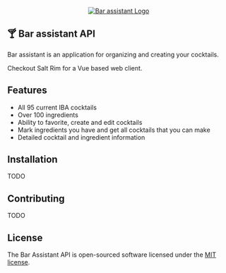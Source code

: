<p align="center">
    <a href="https://karlomikus.com" target="_blank"><img src="https://i.imgur.com/B2lNNKw.png" alt="Bar assistant Logo"></a>
</p>

<!-- <p align="center">
<a href="https://travis-ci.org/laravel/framework"><img src="https://travis-ci.org/laravel/framework.svg" alt="Build Status"></a>
<a href="https://packagist.org/packages/laravel/framework"><img src="https://img.shields.io/packagist/dt/laravel/framework" alt="Total Downloads"></a>
<a href="https://packagist.org/packages/laravel/framework"><img src="https://img.shields.io/packagist/v/laravel/framework" alt="Latest Stable Version"></a>
<a href="https://packagist.org/packages/laravel/framework"><img src="https://img.shields.io/packagist/l/laravel/framework" alt="License"></a>
</p> -->

## 🍸 Bar assistant API

Bar assistant is an application for organizing and creating your cocktails.

Checkout Salt Rim for a Vue based web client.

## Features

- All 95 current IBA cocktails
- Over 100 ingredients
- Ability to favorite, create and edit cocktails
- Mark ingredients you have and get all cocktails that you can make
- Detailed cocktail and ingredient information

## Installation

TODO

## Contributing

TODO

## License

The Bar Assistant API is open-sourced software licensed under the [MIT license](https://opensource.org/licenses/MIT).
